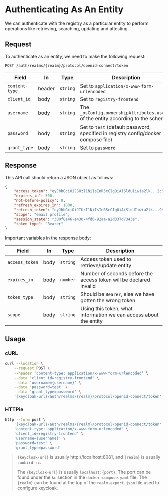 # Authenticating As An Entity

We can authenticate with the registry as a particular entity to perform
operations like retrieving, searching, updating and attesting.

## Request

To authenticate as an entity, we need to make the following request:

```http
POST /auth/realms/{realm}/protocol/openid-connect/token
```

| Field          | In     | Type     | Description                                                                                 |
| -------------- | ------ | -------- | ------------------------------------------------------------------------------------------- |
| `content-type` | header | `string` | Set to `application/x-www-form-urlencoded`                                                  |
| `client_id`    | body   | `string` | Set to `registry-frontend`                                                                  |
| `username`     | body   | `string` | The `_osConfig.ownershipAttributes.userId` of the entity according to the schema            |
| `password`     | body   | `string` | Set to `test` (default password, specified in registry config/docker compose file) |
| `grant_type`   | body   | `string` | Set to `password`                                                                           |

## Response

This API call should return a JSON object as follows:

```json
{
	"access_token": "eyJhbGciOiJSUzI1NiIsInR5cCIgOiAiSldUIiwia2lk...2cSSaBKuB58I2OYDGw",
	"expires_in": 300,
	"not-before-policy": 0,
	"refresh_expires_in": 1800,
	"refresh_token": "eyJhbGciOiJIUzI1NiIsInR5cCIgOiAiSldUIiwia2lk...9HulwVv12bBDUdU_nidZXo",
	"scope": "email profile",
	"session_state": "300f8a46-e430-4fd6-92aa-a2d337d7343e",
	"token_type": "Bearer"
}
```

Important variables in the response body:

| Field          | In   | Type     | Description                                                        |
| -------------- | ---- | -------- | ------------------------------------------------------------------ |
| `access_token` | body | `string` | Access token used to retrieve/update entity                        |
| `expires_in`   | body | `number` | Number of seconds before the access token will be declared invalid |
| `token_type`   | body | `string` | Should be `Bearer`, else we have gotten the wrong token            |
| `scope`        | body | `string` | Using this token, what information we can access about the entity  |

## Usage

### cURL

```sh
curl --location \
	--request POST \
	--header 'content-type: application/x-www-form-urlencoded' \
	--data 'client_id=registry-frontend' \
	--data 'username={username}' \
	--data 'password=test' \
	--data 'grant_type=password' \
	'{keycloak-url}/auth/realms/{realm}/protocol/openid-connect/token'
```

### HTTPie

```sh
http --form post \
	'{keycloak-url}/auth/realms/{realm}/protocol/openid-connect/token' \
	'content-type: application/x-www-form-urlencoded' \
	'client_id=registry-frontend' \
	'username={username}' \
	'password=test' \
	'grant_type=password'
```

> `{keycloak-url}` is usually http://localhost:8081, and `{realm}` is usually
> `sunbird-rc`.
>
> The `{keycloak-url}` is usually `localhost:{port}`. The port can be found
> under the `kc` section in the `docker-compose.yaml` file. The `{realm}` can be
> found at the top of the `realm-export.json` file used to configure keycloak.
